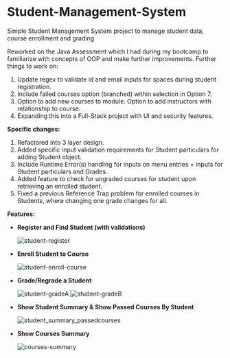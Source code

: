 # Student-Management-System

Simple Student Management System project to manage student data, course enrollment and grading

Reworked on the Java Assessment which I had during my bootcamp to familiarize with concepts of OOP and make further improvements. Further things to work on:

1. Update regex to validate id and email inputs for spaces during student registration.
2. Include failed courses option (branched) within selection in Option 7.
3. Option to add new courses to module. Option to add instructors with relationship to course.
4. Expanding this into a Full-Stack project with UI and security features.

**Specific changes:**

1. Refactored into 3 layer design.
2. Added specific input validation requirements for Student particulars for adding Student object.
3. Include Runtime Error(s) handling for inputs on menu entries + inputs for Student particulars and Grades.
4. Added feature to check for ungraded courses for student upon retrieving an enrolled student.
5. Fixed a previous Reference Trap problem for enrolled courses in Students, where changing one grade changes for all.

**Features:**

- **Register and Find Student (with validations)**

    ![student-register](https://github.com/gideonfu55/student-management-system/assets/94817218/a92d5725-a32f-428e-9a3a-d3d109c39bfc)

- **Enroll Student to Course**

    ![student-enroll-course](https://github.com/gideonfu55/student-management-system/assets/94817218/31d68d45-2847-4bf2-8e71-dc550f452b86)

- **Grade/Regrade a Student**

    ![student-gradeA](https://github.com/gideonfu55/student-management-system/assets/94817218/e3033b60-f0f2-4e89-8e9e-4b8ee79431f8)
    ![student-gradeB](https://github.com/gideonfu55/student-management-system/assets/94817218/31f17bd4-14a2-4787-a786-70a52405357c)

- **Show Student Summary & Show Passed Courses By Student**

    ![student_summary_passedcourses](https://github.com/gideonfu55/student-management-system/assets/94817218/559234f8-e7db-4ab1-a04d-759756ff587b)

- **Show Courses Summary**

    ![courses-summary](https://github.com/gideonfu55/student-management-system/assets/94817218/57017e3f-96f4-472b-9295-b07a652a4cdc)
